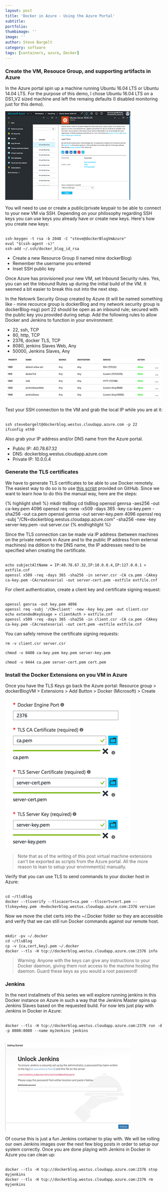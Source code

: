 ```yaml
---
layout: post
title: 'Docker in Azure - Using the Azure Portal'
subtitle: 
portfolio:  
thumbimage: ''
image: ''
author: Steve Bargelt
category: software
tags: [containers, azure, Docker]
---
```


### Create the VM, Resouce Group, and supporting artifacts in Azure 

In the Azure portal spin up a machine running Ubuntu 16.04 LTS or Ubuntu 14.04 LTS. For the purpose of this demo, I chose Ubuntu 16.04 LTS on a DS1_V2 sized machine and left the remaing defaults (I disabled monitoring just for this demo). 

[![alt text](/assets/dockerAzure001_small.png)](/assets/dockerAzure001.png)

You will need to use or create a public/private keypair to be able to connect to your new VM via SSH. Depending on your philosophy regarding SSH keys you can use keys you already have or create new keys. Here's how you create new keys:

~~~~

ssh-keygen -t rsa -b 2048 -C "steve@dockerBlogVmAzure"
eval "$(ssh-agent -s)"
ssh-add ~/.ssh/docker_blog_id_rsa

~~~~
<script type="text/javascript" src="https://asciinema.org/a/bzynaawxgryfbqotfvzn8tefu.js" id="asciicast-bzynaawxgryfbqotfvzn8tefu" async></script>

* Create a new Resource Group (I named mine dockerBlog)
* Remember the username you entered
* Inset SSH public key

Once Azure has provisioned your new VM, set Inbound Security rules. Yes, you can set the Inbound Rules up during the initial build of the VM. It seemed a bit easier to break this out into the next step. 

In the Netowrk Security Group created by Azure (it will be named something like <nameOfResourceGroup-nsg> - mine recource group is dockerBlog and my network security group is  dockerBlog-nsg) port 22 should be open as an inbound rule; secured with the public key you provided during setup. Add the following rules to allow Docker and Jenkins to function in your environment:

* 22, ssh, TCP
* 80, http, TCP
* 2376, docker TLS, TCP
* 8080, jenkins Slaves Web, Any
* 50000, Jenkins Slaves, Any

[![alt text](/assets/dockerAzure002_small.png)](/assets/dockerAzure002.png)

Test your SSH connection to the VM and grab the local IP while you are at it: 

~~~~

ssh stevebargelt@dockerblog.westus.cloudapp.azure.com -p 22
ifconfig eth0

~~~~
<script type="text/javascript" src="https://asciinema.org/a/4r0ifabsd0pwi2dqe44w2br29.js" id="asciicast-4r0ifabsd0pwi2dqe44w2br29" async></script>

Also grab your IP address and/or DNS name from the Azure portal.
* Public IP: 40.78.67.32 
* DNS: dockerblog.westus.cloudapp.azure.com
* Private IP: 10.0.0.4

### Generate the TLS certificates

We have to generate TLS certificates to be able to use Docker remotely. The easiest way to do so is to use [this script](https://gist.github.com/sheerun/ccdeff92ea1668f3c75f) provided on GitHub. Since we want to learn how to do this the manual way, here are the steps:

{% highlight shell %}
mkdir tlsBlog
cd tlsBlog
openssl genrsa -aes256 -out ca-key.pem 4096
openssl req -new -x509 -days 365 -key ca-key.pem -sha256 -out ca.pem
openssl genrsa -out server-key.pem 4096
openssl req -subj "/CN=dockerblog.westus.cloudapp.azure.com" -sha256 -new -key server-key.pem -out server.csr
{% endhighlight %}

Since the TLS connection can be made via IP address (between machines on the private network in Azure and to the public IP address from external machines) ina ddition to the DNS name, the IP addresses need to be specified when creating the certificate.

~~~~

echo subjectAltName = IP:40.78.67.32,IP:10.0.0.4,IP:127.0.0.1 > extfile.cnf
openssl x509 -req -days 365 -sha256 -in server.csr -CA ca.pem -CAkey ca-key.pem -CAcreateserial -out server-cert.pem -extfile extfile.cnf

~~~~

For client authentication, create a client key and certificate signing request:

~~~~

openssl genrsa -out key.pem 4096
openssl req -subj '/CN=client' -new -key key.pem -out client.csr
echo extendedKeyUsage = clientAuth > extfile.cnf
openssl x509 -req -days 365 -sha256 -in client.csr -CA ca.pem -CAkey ca-key.pem -CAcreateserial -out cert.pem -extfile extfile.cnf

~~~~

You can safely remove the certificate signing requests:

~~~~
rm -v client.csr server.csr
~~~~

~~~~
chmod -v 0400 ca-key.pem key.pem server-key.pem
~~~~

~~~~
chmod -v 0444 ca.pem server-cert.pem cert.pem
~~~~
<script type="text/javascript" src="https://asciinema.org/a/1kzhmqyyz2xxe9k54naxsofwq.js" id="asciicast-1kzhmqyyz2xxe9k54naxsofwq" async></script>

### Install the Docker Extensions on you VM in Azure

Once you have the TLS Keys go back the Azure portal:
	Resource group > dockerBlogVM > Extensions > Add Button > Docker (Microsoft) > Create

[![alt text](/assets/dockerAzure003_small.png)](/assets/dockerAzure003.png)

>Note that as of the writing of this post virtual machine extensions can't be exported as scripts from the Azure portal. All the more reason to lean to setup your envirnment(s) manually. 

Verify that you can use TLS to send commands to your docker host in Azure:

~~~~

cd ~/tlsBlog
docker --tlsverify --tlscacert=ca.pem --tlscert=cert.pem --tlskey=key.pem -H=dockerblog.westus.cloudapp.azure.com:2376 version

~~~~

Now we move the cliet certs into the ~/.Docker folder so they are accessible and verify that we can still run Docker commands against our remote host.

~~~~

mkdir -pv ~/.docker
cd ~/tlsBlog
cp -v {ca,cert,key}.pem ~/.docker
docker --tls -H tcp://dockerblog.westus.cloudapp.azure.com:2376 info

~~~~
<script type="text/javascript" src="https://asciinema.org/a/a8bkxljueb8wspvze8hpdyvg4.js" id="asciicast-a8bkxljueb8wspvze8hpdyvg4" async></script>

>Warning: Anyone with the keys can give any instructions to your Docker daemon, giving them root access to the machine hosting the daemon. Guard these keys as you would a root password!

### Jenkins

In the next installmets of this series we will explore running jenkins in this Docker instance on Azure in such a way that the Jenkins Master spins up Jenkins Slaves based on the requested build. For now lets just play with Jenkins in Docker in Azure:

~~~~

docker --tls -H tcp://dockerblog.westus.cloudapp.azure.com:2376 run -d -p 8080:8080 --name myJenkins jenkins
 
~~~~ 
<script type="text/javascript" src="https://asciinema.org/a/9ftd0o9ksu6n212vbn28c87jb.js" id="asciicast-9ftd0o9ksu6n212vbn28c87jb" async></script>

[![alt text](/assets/dockerAzure004_small.png)](/assets/dockerAzure004.png)

Of course this is just a fun Jenkins container to play with. We will be rolling our own Jenkins images over the next few blog posts in order to setup our system correctly. Once you are done playing with Jenkins in Docker in Azure you can clean up:

~~~~

docker --tls -H tcp://dockerblog.westus.cloudapp.azure.com:2376 stop myjenkins
docker --tls -H tcp://dockerblog.westus.cloudapp.azure.com:2376 rm myjenkins

~~~~ 

